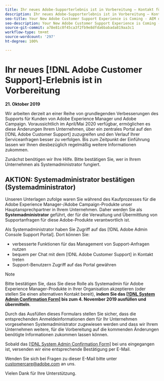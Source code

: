 ```yaml
---
title: Ihr neues Adobe-Supporterlebnis ist in Vorbereitung – Kontakt für AEM-Bereitstellung
description: Ihr neues Adobe-Supporterlebnis ist in Vorbereitung – Kontakt für AEM-Bereitstellung
seo-title: Your New Adobe Customer Support Experience is Coming - AEM deploy contact
seo-description: Your New Adobe Customer Support Experience is Coming - AEM deploy contact
source-git-commit: a78e81c0f45ca3f2fb9e8dfda6babada819aa3c1
workflow-type: tm+mt
source-wordcount: '297'
ht-degree: 100%

---
```



# Ihr neues [!DNL Adobe Customer Support]-Erlebnis ist in Vorbereitung

**21. Oktober 2019**

Wir arbeiten derzeit an einer Reihe von grundlegenden Verbesserungen des Supports für Kunden von Adobe Experience Manager und Adobe Campaign. Voraussichtlich im April/Mai 2020 verfügbar, ermöglichen es diese Änderungen Ihrem Unternehmen, über ein zentrales Portal auf den [!DNL Adobe Customer Support] zuzugreifen und den Verlauf Ihrer Serviceanfragen besser zu verfolgen. Bis zum Zeitpunkt der Einführung lassen wir Ihnen diesbezüglich regelmäßig weitere Informationen zukommen.

Zunächst benötigen wir Ihre Hilfe. Bitte bestätigen Sie, wer in Ihrem Unternehmen als Systemadministrator fungiert.

## AKTION: Systemadministrator bestätigen (Systemadministrator)

Unseren Unterlagen zufolge waren Sie während des Kaufprozesses für die Adobe Experience Manager-/Adobe Campaign-Produkte unser Hauptansprechpartner in Ihrem Unternehmen. Daher werden Sie als **Systemadministrator** geführt, der für die Verwaltung und Übermittlung von Supportanfragen für diese Adobe-Produkte verantwortlich ist.

Als Systemadministrator haben Sie Zugriff auf das [!DNL Adobe Admin Console Support Portal]. Dort können Sie:

* verbesserte Funktionen für das Management von Support-Anfragen nutzen
* bequem per Chat mit dem [!DNL Adobe Customer Support] in Kontakt treten
* Support-Benutzern Zugriff auf das Portal gewähren

>[!NOTE]
>
>Bitte bestätigen Sie, dass Sie diese Rolle als Systemadmin für Adobe Experience Manager-Produkte in Ihrer Organisation akzeptieren (oder stellen Sie einen alternativen Kontakt bereit), **indem Sie das [[!DNL System Admin Confirmation Form]](https://adobe.allegiancetech.com/cgi-bin/qwebcorporate.dll?idx=N5M8RY) bis zum 4. November 2019 ausfüllen und übermitteln**.
>
>Durch das Ausfüllen dieses Formulars stellen Sie sicher, dass die entsprechenden Anmeldeinformationen dem für Ihr Unternehmen vorgesehenen Systemadministrator zugewiesen werden und dass wir Ihrem Unternehmen weitere, für die Vorbereitung auf die kommenden Änderungen benötigte Informationen zukommen lassen können.

Sobald das [[!DNL System Admin Confirmation Form]](https://adobe.allegiancetech.com/cgi-bin/qwebcorporate.dll?idx=N5M8RY) bei uns eingegangen ist, versenden wir eine entsprechende Bestätigung per E-Mail.

Wenden Sie sich bei Fragen zu dieser E-Mail bitte unter customercare@adobe.com an uns.

Vielen Dank für Ihre Unterstützung.
